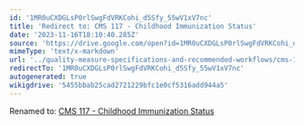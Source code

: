 ```yaml
---
id: '1MR0uCXDGLsP0rlSwgFdVRKCohi_d5Sfy_55wV1xV7nc'
title: 'Redirect to: CMS 117 - Childhood Immunization Status'
date: '2023-11-16T18:10:40.285Z'
source: 'https://drive.google.com/open?id=1MR0uCXDGLsP0rlSwgFdVRKCohi_d5Sfy_55wV1xV7nc'
mimeType: 'text/x-markdown'
url: '../quality-measure-specifications-and-recommended-workflows/cms-117-childhood-immunization-status.md'
redirectTo: '1MR0uCXDGLsP0rlSwgFdVRKCohi_d5Sfy_55wV1xV7nc'
autogenerated: true
wikigdrive: '5455bbab25cad2721229bfc1e0cf5316add944a5'
---
```

Renamed to: [CMS 117 - Childhood Immunization Status](../quality-measure-specifications-and-recommended-workflows/cms-117-childhood-immunization-status.md)

